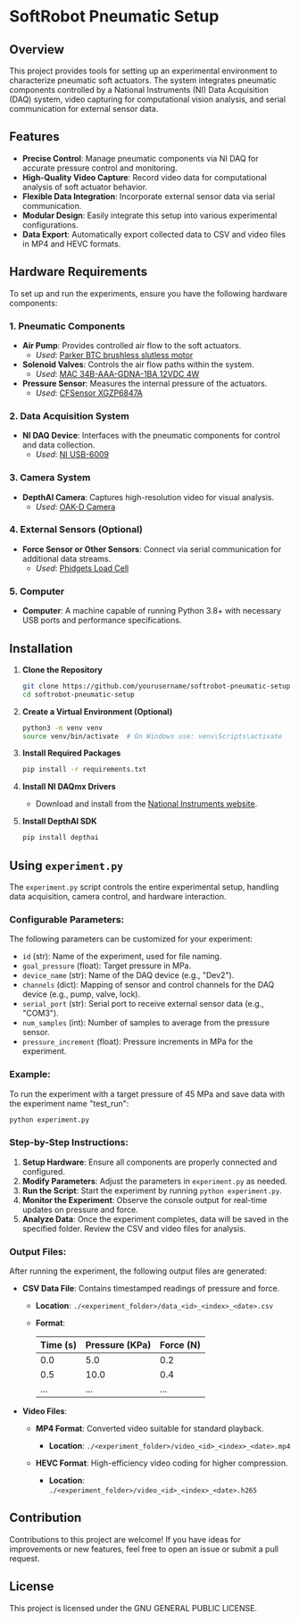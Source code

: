 # SoftRobot Pneumatic Setup

## Overview

This project provides tools for setting up an experimental environment to characterize pneumatic soft actuators. The system integrates pneumatic components controlled by a National Instruments (NI) Data Acquisition (DAQ) system, video capturing for computational vision analysis, and serial communication for external sensor data.

## Features

- **Precise Control**: Manage pneumatic components via NI DAQ for accurate pressure control and monitoring.
- **High-Quality Video Capture**: Record video data for computational analysis of soft actuator behavior.
- **Flexible Data Integration**: Incorporate external sensor data via serial communication.
- **Modular Design**: Easily integrate this setup into various experimental configurations.
- **Data Export**: Automatically export collected data to CSV and video files in MP4 and HEVC formats.

## Hardware Requirements

To set up and run the experiments, ensure you have the following hardware components:

### 1. **Pneumatic Components**
- **Air Pump**: Provides controlled air flow to the soft actuators.
  - *Used*: [Parker BTC brushless slutless motor](https://www.parker.com/mx/es/home.html)
- **Solenoid Valves**: Controls the air flow paths within the system.
  - *Used*: [MAC 34B-AAA-GDNA-1BA 12VDC 4W](https://www.macvalves.com/)
- **Pressure Sensor**: Measures the internal pressure of the actuators.
  - *Used*: [CFSensor XGZP6847A](https://cfsensor.com/en/)
  
### 2. **Data Acquisition System**
- **NI DAQ Device**: Interfaces with the pneumatic components for control and data collection.
  - *Used*: [NI USB-6009](https://www.ni.com/en-us/support/model.usb-6009.html)

### 3. **Camera System**
- **DepthAI Camera**: Captures high-resolution video for visual analysis.
  - *Used*: [OAK-D Camera](https://store.opencv.ai/products/oak-d)
  
### 4. **External Sensors (Optional)**
- **Force Sensor or Other Sensors**: Connect via serial communication for additional data streams.
  - *Used*: [Phidgets Load Cell](https://www.phidgets.com/?tier=3&catid=46&pcid=42)

### 5. **Computer**
- **Computer**: A machine capable of running Python 3.8+ with necessary USB ports and performance specifications.


## Installation

1. **Clone the Repository**
   ```bash
   git clone https://github.com/yourusername/softrobot-pneumatic-setup.git
   cd softrobot-pneumatic-setup
   ```

2. **Create a Virtual Environment (Optional)**
   ```bash
   python3 -m venv venv
   source venv/bin/activate  # On Windows use: venv\Scripts\activate
   ```

3. **Install Required Packages**
   ```bash
   pip install -r requirements.txt
   ```

4. **Install NI DAQmx Drivers**
   - Download and install from the [National Instruments website](https://www.ni.com/en-us/support/downloads/drivers/download.ni-daqmx.html).

5. **Install DepthAI SDK**
   ```bash
   pip install depthai
   ```

## Using `experiment.py`

The `experiment.py` script controls the entire experimental setup, handling data acquisition, camera control, and hardware interaction.

### Configurable Parameters:
The following parameters can be customized for your experiment:
- `id` (str): Name of the experiment, used for file naming.
- `goal_pressure` (float): Target pressure in MPa.
- `device_name` (str): Name of the DAQ device (e.g., "Dev2").
- `channels` (dict): Mapping of sensor and control channels for the DAQ device (e.g., pump, valve, lock).
- `serial_port` (str): Serial port to receive external sensor data (e.g., "COM3").
- `num_samples` (int): Number of samples to average from the pressure sensor.
- `pressure_increment` (float): Pressure increments in MPa for the experiment.

### Example:
To run the experiment with a target pressure of 45 MPa and save data with the experiment name "test_run":
```bash
python experiment.py
```

### Step-by-Step Instructions:
1. **Setup Hardware**: Ensure all components are properly connected and configured.
2. **Modify Parameters**: Adjust the parameters in `experiment.py` as needed.
3. **Run the Script**: Start the experiment by running `python experiment.py`.
4. **Monitor the Experiment**: Observe the console output for real-time updates on pressure and force.
5. **Analyze Data**: Once the experiment completes, data will be saved in the specified folder. Review the CSV and video files for analysis.

### Output Files:

After running the experiment, the following output files are generated:

- **CSV Data File**: Contains timestamped readings of pressure and force.
  - **Location**: `./<experiment_folder>/data_<id>_<index>_<date>.csv`
  - **Format**:

    | Time (s) | Pressure (KPa) | Force (N) |
    |----------|----------------|-----------|
    | 0.0      | 5.0            | 0.2       |
    | 0.5      | 10.0           | 0.4       |
    | ...      | ...            | ...       |

- **Video Files**:
  - **MP4 Format**: Converted video suitable for standard playback.
    - **Location**: `./<experiment_folder>/video_<id>_<index>_<date>.mp4`
  
  - **HEVC Format**: High-efficiency video coding for higher compression.
    - **Location**: `./<experiment_folder>/video_<id>_<index>_<date>.h265`



## Contribution

Contributions to this project are welcome! If you have ideas for improvements or new features, feel free to open an issue or submit a pull request.

## License

This project is licensed under the GNU GENERAL PUBLIC LICENSE.
